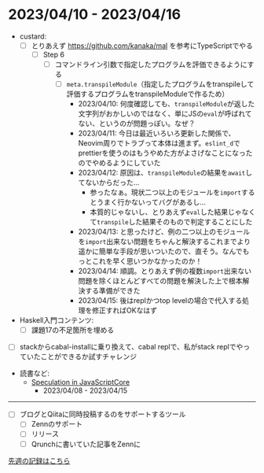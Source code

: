 # 2023/04/10 - 2023/04/16

- custard:
    - [ ] とりあえず <https://github.com/kanaka/mal> を参考にTypeScriptでやる
        - [ ] Step 6
            - [ ] コマンドライン引数で指定したプログラムを評価できるようにする
                - [ ] `meta.transpileModule`（指定したプログラムをtranspileして評価するプログラムをtranspileModuleで作るため）
                    - 2023/04/10: 何度確認しても、`transpileModule`が返した文字列がおかしいのではなく、単にJSの`eval`が呼ばれてない、というのが問題っぽい。なぜ？
                    - 2023/04/11: 今日は最近いろいろ更新した関係で、Neovim周りでトラブって本体は進まず。`eslint_d`でprettierを使うのはもうやめた方がよさげなことになったのでやめるようにしていた
                    - 2023/04/12: 原因は、`transpileModule`の結果を`await`してないからだった...
                        - 参ったなぁ。現状二つ以上のモジュールを`import`するとうまく行かないってバグがあるし...
                        - 本質的じゃないし、とりあえず`eval`した結果じゃなくて`transpile`した結果そのもので判定することにした
                    - 2023/04/13: と思ったけど、例の二つ以上のモジュールを`import`出来ない問題をちゃんと解決するこれまでより遥かに簡単な手段が思いついたので、直そう。なんでもっとこれを早く思いつかなかったのか！
                    - 2023/04/14: 順調。とりあえず例の複数`import`出来ない問題を除くほとんどすべての問題を解決した上で根本解決する準備ができた
                    - 2023/04/15: 後はreplかつtop levelの場合で代入する処理を修正すればOKなはず
- Haskell入門コンテンツ:
    - [ ] 課題17の不足箇所を埋める
- [ ] stackからcabal-installに乗り換えて、cabal replで、私がstack replでやっていたことができるか試すチャレンジ
- 読書など:
    - [Speculation in JavaScriptCore](https://webkit.org/blog/10308/speculation-in-javascriptcore/)
        - 2023/04/08 - 2023/04/15

------

- [ ] ブログとQiitaに同時投稿するのをサポートするツール
    - [ ] Zennのサポート
    - [ ] リリース
    - [ ] Qrunchに書いていた記事をZennに

[先週の記録はこちら](https://github.com/igrep/daily-commits/blob/a7d7cf43785ae0a0de27b5e8c59aa6de7067a3a1/yesterday.md)
